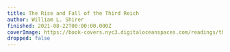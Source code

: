 ```yaml
---
title: The Rise and Fall of the Third Reich
author: William L. Shirer
finished: 2021-08-22T00:00:00.000Z
coverImage: https://book-covers.nyc3.digitaloceanspaces.com/readings/the-rise-and-fall-of-the-third-reich-01.jpg
dropped: false
---
```


